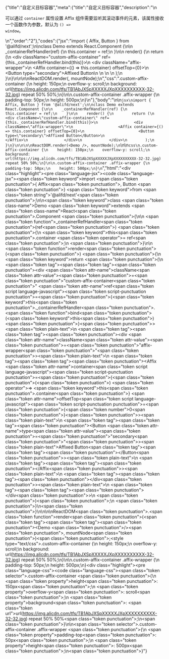 {"title":"自定义目标容器","meta":{"title":"自定义目标容器","description":"\n<p>可以通过 <code>container</code> 属性设置 Affix 组件需要监听其滚动事件的元素，该属性接收一个函数作为参数，默认为 <code>() =&gt; window</code>。</p>\n","order":"2"},"codes":{"jsx":"import { Affix, Button } from '@alifd/next';\n\nclass Demo extends React.Component {\n\n    _containerRefHandler(ref) {\n        this.container = ref;\n    }\n\n    render() {\n        return (\n            <div className=\"custom-affix-container\" ref={this._containerRefHandler.bind(this)}>\n                <div className=\"affix-wrapper\">\n                    <Affix container={() => this.container} offsetTop={0}>\n                        <Button type=\"secondary\">Affixed Button</Button>\n                    </Affix>\n                </div>\n            </div>\n        );\n    }\n}\n\n\n\nReactDOM.render(<Demo />, mountNode);\n","css":".custom-affix-container {\n    height: 150px;\n    overflow-y: scroll;\n    background: url(https://img.alicdn.com/tfs/TB1AbJXSpXXXXXJXpXXXXXXXXXX-32-32.jpg) repeat 50% 50%;\n}\n\n.custom-affix-container .affix-wrapper {\n    padding-top: 50px;\n    height: 500px;\n}\n"},"body":"\n\n````jsx\nimport { Affix, Button } from '@alifd/next';\n\nclass Demo extends React.Component {\n\n    _containerRefHandler(ref) {\n        this.container = ref;\n    }\n\n    render() {\n        return (\n            <div className=\"custom-affix-container\" ref={this._containerRefHandler.bind(this)}>\n                <div className=\"affix-wrapper\">\n                    <Affix container={() => this.container} offsetTop={0}>\n                        <Button type=\"secondary\">Affixed Button</Button>\n                    </Affix>\n                </div>\n            </div>\n        );\n    }\n}\n\n\n\nReactDOM.render(<Demo />, mountNode);\n````\n\n````css\n.custom-affix-container {\n    height: 150px;\n    overflow-y: scroll;\n    background: url(https://img.alicdn.com/tfs/TB1AbJXSpXXXXXJXpXXXXXXXXXX-32-32.jpg) repeat 50% 50%;\n}\n\n.custom-affix-container .affix-wrapper {\n    padding-top: 50px;\n    height: 500px;\n}\n````","html":"<script>(function(){\"use strict\";\n\nvar _createClass = function () { function defineProperties(target, props) { for (var i = 0; i < props.length; i++) { var descriptor = props[i]; descriptor.enumerable = descriptor.enumerable || false; descriptor.configurable = true; if (\"value\" in descriptor) descriptor.writable = true; Object.defineProperty(target, descriptor.key, descriptor); } } return function (Constructor, protoProps, staticProps) { if (protoProps) defineProperties(Constructor.prototype, protoProps); if (staticProps) defineProperties(Constructor, staticProps); return Constructor; }; }();\n\nvar _next = require(\"@alifd/next\");\n\nfunction _classCallCheck(instance, Constructor) { if (!(instance instanceof Constructor)) { throw new TypeError(\"Cannot call a class as a function\"); } }\n\nfunction _possibleConstructorReturn(self, call) { if (!self) { throw new ReferenceError(\"this hasn't been initialised - super() hasn't been called\"); } return call && (typeof call === \"object\" || typeof call === \"function\") ? call : self; }\n\nfunction _inherits(subClass, superClass) { if (typeof superClass !== \"function\" && superClass !== null) { throw new TypeError(\"Super expression must either be null or a function, not \" + typeof superClass); } subClass.prototype = Object.create(superClass && superClass.prototype, { constructor: { value: subClass, enumerable: false, writable: true, configurable: true } }); if (superClass) Object.setPrototypeOf ? Object.setPrototypeOf(subClass, superClass) : subClass.__proto__ = superClass; }\n\nvar Demo = function (_React$Component) {\n    _inherits(Demo, _React$Component);\n\n    function Demo() {\n        _classCallCheck(this, Demo);\n\n        return _possibleConstructorReturn(this, (Demo.__proto__ || Object.getPrototypeOf(Demo)).apply(this, arguments));\n    }\n\n    _createClass(Demo, [{\n        key: \"_containerRefHandler\",\n        value: function _containerRefHandler(ref) {\n            this.container = ref;\n        }\n    }, {\n        key: \"render\",\n        value: function render() {\n            var _this2 = this;\n\n            return React.createElement(\n                \"div\",\n                { className: \"custom-affix-container\", ref: this._containerRefHandler.bind(this) },\n                React.createElement(\n                    \"div\",\n                    { className: \"affix-wrapper\" },\n                    React.createElement(\n                        _next.Affix,\n                        { container: function container() {\n                                return _this2.container;\n                            }, offsetTop: 0 },\n                        React.createElement(\n                            _next.Button,\n                            { type: \"secondary\" },\n                            \"Affixed Button\"\n                        )\n                    )\n                )\n            );\n        }\n    }]);\n\n    return Demo;\n}(React.Component);\n\nReactDOM.render(React.createElement(Demo, null), mountNode);})()</script><div class=\"highlight\"><pre class=\"language-jsx\"><code class=\"language-jsx\"><span class=\"token keyword\">import</span> <span class=\"token punctuation\">{</span> Affix<span class=\"token punctuation\">,</span> Button <span class=\"token punctuation\">}</span> <span class=\"token keyword\">from</span> <span class=\"token string\">'@alifd/next'</span><span class=\"token punctuation\">;</span>\n\n<span class=\"token keyword\">class</span> <span class=\"token class-name\">Demo</span> <span class=\"token keyword\">extends</span> <span class=\"token class-name\">React<span class=\"token punctuation\">.</span>Component</span> <span class=\"token punctuation\">{</span>\n\n    <span class=\"token function\">_containerRefHandler</span><span class=\"token punctuation\">(</span>ref<span class=\"token punctuation\">)</span> <span class=\"token punctuation\">{</span>\n        <span class=\"token keyword\">this</span><span class=\"token punctuation\">.</span>container <span class=\"token operator\">=</span> ref<span class=\"token punctuation\">;</span>\n    <span class=\"token punctuation\">}</span>\n\n    <span class=\"token function\">render</span><span class=\"token punctuation\">(</span><span class=\"token punctuation\">)</span> <span class=\"token punctuation\">{</span>\n        <span class=\"token keyword\">return</span> <span class=\"token punctuation\">(</span>\n            <span class=\"token tag\"><span class=\"token tag\"><span class=\"token punctuation\">&lt;</span>div</span> <span class=\"token attr-name\">className</span><span class=\"token attr-value\"><span class=\"token punctuation\">=</span><span class=\"token punctuation\">\"</span>custom-affix-container<span class=\"token punctuation\">\"</span></span> <span class=\"token attr-name\">ref</span><span class=\"token script language-javascript\"><span class=\"token script-punctuation punctuation\">=</span><span class=\"token punctuation\">{</span><span class=\"token keyword\">this</span><span class=\"token punctuation\">.</span>_containerRefHandler<span class=\"token punctuation\">.</span><span class=\"token function\">bind</span><span class=\"token punctuation\">(</span><span class=\"token keyword\">this</span><span class=\"token punctuation\">)</span><span class=\"token punctuation\">}</span></span><span class=\"token punctuation\">></span></span><span class=\"token plain-text\">\n                </span><span class=\"token tag\"><span class=\"token tag\"><span class=\"token punctuation\">&lt;</span>div</span> <span class=\"token attr-name\">className</span><span class=\"token attr-value\"><span class=\"token punctuation\">=</span><span class=\"token punctuation\">\"</span>affix-wrapper<span class=\"token punctuation\">\"</span></span><span class=\"token punctuation\">></span></span><span class=\"token plain-text\">\n                    </span><span class=\"token tag\"><span class=\"token tag\"><span class=\"token punctuation\">&lt;</span>Affix</span> <span class=\"token attr-name\">container</span><span class=\"token script language-javascript\"><span class=\"token script-punctuation punctuation\">=</span><span class=\"token punctuation\">{</span><span class=\"token punctuation\">(</span><span class=\"token punctuation\">)</span> <span class=\"token operator\">=></span> <span class=\"token keyword\">this</span><span class=\"token punctuation\">.</span>container<span class=\"token punctuation\">}</span></span> <span class=\"token attr-name\">offsetTop</span><span class=\"token script language-javascript\"><span class=\"token script-punctuation punctuation\">=</span><span class=\"token punctuation\">{</span><span class=\"token number\">0</span><span class=\"token punctuation\">}</span></span><span class=\"token punctuation\">></span></span><span class=\"token plain-text\">\n                        </span><span class=\"token tag\"><span class=\"token tag\"><span class=\"token punctuation\">&lt;</span>Button</span> <span class=\"token attr-name\">type</span><span class=\"token attr-value\"><span class=\"token punctuation\">=</span><span class=\"token punctuation\">\"</span>secondary<span class=\"token punctuation\">\"</span></span><span class=\"token punctuation\">></span></span><span class=\"token plain-text\">Affixed Button</span><span class=\"token tag\"><span class=\"token tag\"><span class=\"token punctuation\">&lt;/</span>Button</span><span class=\"token punctuation\">></span></span><span class=\"token plain-text\">\n                    </span><span class=\"token tag\"><span class=\"token tag\"><span class=\"token punctuation\">&lt;/</span>Affix</span><span class=\"token punctuation\">></span></span><span class=\"token plain-text\">\n                </span><span class=\"token tag\"><span class=\"token tag\"><span class=\"token punctuation\">&lt;/</span>div</span><span class=\"token punctuation\">></span></span><span class=\"token plain-text\">\n            </span><span class=\"token tag\"><span class=\"token tag\"><span class=\"token punctuation\">&lt;/</span>div</span><span class=\"token punctuation\">></span></span>\n        <span class=\"token punctuation\">)</span><span class=\"token punctuation\">;</span>\n    <span class=\"token punctuation\">}</span>\n<span class=\"token punctuation\">}</span>\n\n\n\nReactDOM<span class=\"token punctuation\">.</span><span class=\"token function\">render</span><span class=\"token punctuation\">(</span><span class=\"token tag\"><span class=\"token tag\"><span class=\"token punctuation\">&lt;</span>Demo</span> <span class=\"token punctuation\">/></span></span><span class=\"token punctuation\">,</span> mountNode<span class=\"token punctuation\">)</span><span class=\"token punctuation\">;</span></code></pre></div><style type=\"text/css\">.custom-affix-container {\n    height: 150px;\n    overflow-y: scroll;\n    background: url(https://img.alicdn.com/tfs/TB1AbJXSpXXXXXJXpXXXXXXXXXX-32-32.jpg) repeat 50% 50%;\n}\n\n.custom-affix-container .affix-wrapper {\n    padding-top: 50px;\n    height: 500px;\n}</style><div class=\"highlight\"><pre class=\"language-css\"><code class=\"language-css\"><span class=\"token selector\">.custom-affix-container</span> <span class=\"token punctuation\">{</span>\n    <span class=\"token property\">height</span><span class=\"token punctuation\">:</span> 150px<span class=\"token punctuation\">;</span>\n    <span class=\"token property\">overflow-y</span><span class=\"token punctuation\">:</span> scroll<span class=\"token punctuation\">;</span>\n    <span class=\"token property\">background</span><span class=\"token punctuation\">:</span> <span class=\"token url\">url(https://img.alicdn.com/tfs/TB1AbJXSpXXXXXJXpXXXXXXXXXX-32-32.jpg)</span> repeat 50% 50%<span class=\"token punctuation\">;</span>\n<span class=\"token punctuation\">}</span>\n\n<span class=\"token selector\">.custom-affix-container .affix-wrapper</span> <span class=\"token punctuation\">{</span>\n    <span class=\"token property\">padding-top</span><span class=\"token punctuation\">:</span> 50px<span class=\"token punctuation\">;</span>\n    <span class=\"token property\">height</span><span class=\"token punctuation\">:</span> 500px<span class=\"token punctuation\">;</span>\n<span class=\"token punctuation\">}</span></code></pre></div>"}